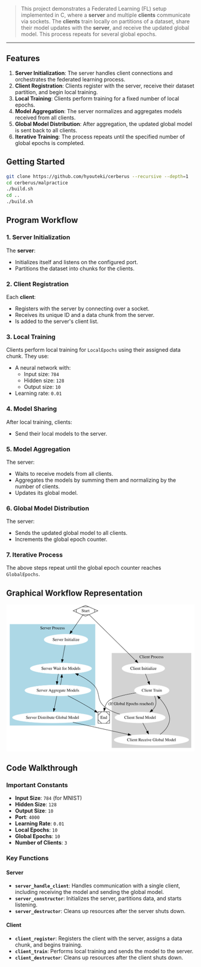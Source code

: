 > This project demonstrates a Federated Learning (FL) setup implemented in C, where a **server** and multiple **clients** communicate via sockets. The **clients** train locally on partitions of a dataset, share their model updates with the **server**, and receive the updated global model. This process repeats for several global epochs.

---

## Features
1. **Server Initialization**: The server handles client connections and orchestrates the federated learning process.
2. **Client Registration**: Clients register with the server, receive their dataset partition, and begin local training.
3. **Local Training**: Clients perform training for a fixed number of local epochs.
4. **Model Aggregation**: The server normalizes and aggregates models received from all clients.
5. **Global Model Distribution**: After aggregation, the updated global model is sent back to all clients.
6. **Iterative Training**: The process repeats until the specified number of global epochs is completed.

## Getting Started
```bash
git clone https://github.com/hyouteki/cerberus --recursive --depth=1
cd cerberus/malpractice
./build.sh
cd ..
./build.sh
```

## Program Workflow

### 1. Server Initialization
The **server**:
- Initializes itself and listens on the configured port.
- Partitions the dataset into chunks for the clients.

### 2. Client Registration
Each **client**:
- Registers with the server by connecting over a socket.
- Receives its unique ID and a data chunk from the server.
- Is added to the server's client list.

### 3. Local Training
Clients perform local training for `LocalEpochs` using their assigned data chunk. They use:
- A neural network with:
  - Input size: `784`
  - Hidden size: `128`
  - Output size: `10`
- Learning rate: `0.01`

### 4. Model Sharing
After local training, clients:
- Send their local models to the server.

### 5. Model Aggregation
The server:
- Waits to receive models from all clients.
- Aggregates the models by summing them and normalizing by the number of clients.
- Updates its global model.

### 6. Global Model Distribution
The server:
- Sends the updated global model to all clients.
- Increments the global epoch counter.

### 7. Iterative Process
The above steps repeat until the global epoch counter reaches `GlobalEpochs`.

## Graphical Workflow Representation

![graphical_workflow_representation](./resources/lifecycle.svg)

## Code Walkthrough

### Important Constants
- **Input Size**: `784` (for MNIST)
- **Hidden Size**: `128`
- **Output Size**: `10`
- **Port**: `4000`
- **Learning Rate**: `0.01`
- **Local Epochs**: `10`
- **Global Epochs**: `10`
- **Number of Clients**: `3`

### Key Functions
#### Server
- **`server_handle_client`**: Handles communication with a single client, including receiving the model and sending the global model.
- **`server_constructor`**: Initializes the server, partitions data, and starts listening.
- **`server_destructor`**: Cleans up resources after the server shuts down.

#### Client
- **`client_register`**: Registers the client with the server, assigns a data chunk, and begins training.
- **`client_train`**: Performs local training and sends the model to the server.
- **`client_destructor`**: Cleans up resources after the client shuts down.
